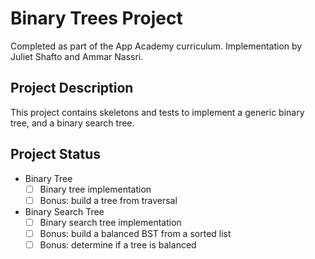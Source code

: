 # Binary Trees Project
Completed as part of the App Academy curriculum. Implementation by Juliet Shafto and Ammar Nassri.

## Project Description
This project contains skeletons and tests to implement a generic binary tree, and a binary search tree.

## Project Status
- Binary Tree
    - [ ] Binary tree implementation
    - [ ] Bonus: build a tree from traversal
- Binary Search Tree
    - [ ] Binary search tree implementation
    - [ ] Bonus: build a balanced BST from a sorted list
    - [ ] Bonus: determine if a tree is balanced
